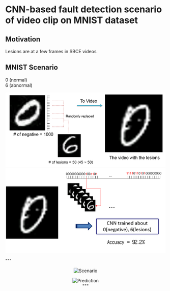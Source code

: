 # CNN-based fault detection scenario of video clip on MNIST dataset

## Motivation

Lesions are at a few frames in SBCE videos 

## MNIST Scenario

0 (normal) <br>
6 (abnormal)


![Scenario](./results/scenario.PNG)
![Prediction](./results/prediction.PNG)

"""
<p align="center">
<img alt="Scenario" src="https://github.com/YunseobHwang/CNN_based_fault_detection_scenario_of_video_clip_on_MNIST_dataset/blob/master/results/scenario.PNG" />
<br>
  
<p align="center">
<img alt="Prediction" src="https://github.com/YunseobHwang/CNN_based_fault_detection_scenario_of_video_clip_on_MNIST_dataset/blob/master/results/prediction.PNG" />
<br>
"""
